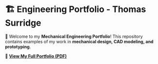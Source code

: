 # 🏗️ Engineering Portfolio - Thomas Surridge

🚀 Welcome to my **Mechanical Engineering Portfolio**! This repository contains examples of my work in **mechanical design, CAD modeling, and prototyping**.  

📄 **[View My Full Portfolio (PDF)](https://github.com/thomassurridge2028/ThomasSurridge-Portfolio/blob/main/Thomas%20Surridge%20Engineering%20Portfolio.pdf)**
